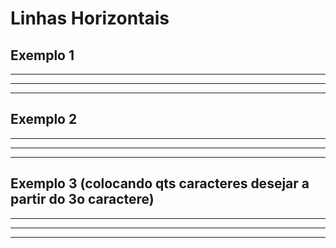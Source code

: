 # Linhas Horizontais

## Exemplo 1

***
---
___

## Exemplo 2

* * * 
- - - 
_ _ _ 

## Exemplo 3 (colocando qts caracteres desejar a partir do 3o caractere)

*********************
---------------------
_____________________